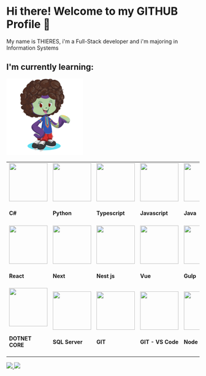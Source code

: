 # Hi there! Welcome to my GITHUB Profile 👋
My name is THIERES, i'm a Full-Stack developer and i'm majoring in Information Systems

<h2>I'm currently learning:</h2>

<div>
   <div>
      <img src="octocat-1717454813646.png"  height='200px' width='200px'/>
   </div>
   <table>
      <tr>   
         <td style='width: 33%'>
             <img src="https://cdn.jsdelivr.net/gh/devicons/devicon@latest/icons/csharp/csharp-original.svg" height='100px' width='100px' /> 
             <h4>C#</h4>
         </td>
         <td style='width: 33%'>
             <img src="https://cdn.jsdelivr.net/gh/devicons/devicon@latest/icons/python/python-original.svg" height='100px' width='100px' /> 
             <h4>Python</h4>
         </td>
         <td style='width: 33%'>
             <img src="https://cdn.jsdelivr.net/gh/devicons/devicon@latest/icons/typescript/typescript-original.svg" height='100px' width='100px' /> 
             <h4>Typescript</h4>
         </td>
         <td style='width: 33%'>
             <img src="https://cdn.jsdelivr.net/gh/devicons/devicon@latest/icons/javascript/javascript-original.svg" height='100px' width='100px' /> 
             <h4>Javascript</h4>
         </td>   
         <td style='width: 33%'>
             <img src="https://cdn.jsdelivr.net/gh/devicons/devicon@latest/icons/java/java-original.svg" height='100px' width='100px' /> 
             <h4>Java</h4>
         </td>
      </tr>
      <tr>
         <td style='width: 33%'>
             <img src="https://cdn.jsdelivr.net/gh/devicons/devicon@latest/icons/react/react-original.svg" height='100px' width='100px' /> 
             <h4>React</h4>
         </td>
         <td style='width: 33%'>
             <img src="https://cdn.jsdelivr.net/gh/devicons/devicon@latest/icons/nextjs/nextjs-original.svg" height='100px' width='100px' /> 
             <h4>Next</h4>
         </td>      
         <td style='width: 33%'>
             <img src="https://cdn.jsdelivr.net/gh/devicons/devicon@latest/icons/nestjs/nestjs-original.svg" height='100px' width='100px' /> 
             <h4>Nest js</h4>
         </td>      
         <td style='width: 33%'>
             <img src="https://cdn.jsdelivr.net/gh/devicons/devicon@latest/icons/vuejs/vuejs-original.svg" height='100px' width='100px' /> 
             <h4>Vue</h4>
         </td>       
         <td style='width: 33%'>
             <img src="https://cdn.jsdelivr.net/gh/devicons/devicon@latest/icons/gulp/gulp-plain.svg" height='100px' width='100px' /> 
             <h4>Gulp</h4>
         </td>       
       </tr>
       <tr>
         <td style='width: 33%'>
             <img src="https://cdn.jsdelivr.net/gh/devicons/devicon@latest/icons/dotnetcore/dotnetcore-original.svg" height='100px' width='100px' /> 
             <h4>DOTNET CORE</h4>
         </td>        
         <td style='width: 33%'>
             <img src="https://cdn.jsdelivr.net/gh/devicons/devicon@latest/icons/microsoftsqlserver/microsoftsqlserver-original.svg" height='100px' width='100px' /> 
             <h4>SQL Server</h4>
         </td>       
         <td style='width: 33%'>
             <img src="https://cdn.jsdelivr.net/gh/devicons/devicon@latest/icons/git/git-original.svg" height='100px' width='100px' /> 
             <h4>GIT</h4>
         </td>         
         <td style='width: 33%'>
             <img src="https://cdn.jsdelivr.net/gh/devicons/devicon@latest/icons/githubcodespaces/githubcodespaces-original.svg" height='100px' width='100px' /> 
             <h4>GIT - VS Code</h4>
         </td>         
         <td style='width: 33%'>
             <img src="https://cdn.jsdelivr.net/gh/devicons/devicon@latest/icons/nodejs/nodejs-original.svg" height='100px' width='100px' /> 
             <h4>Node</h4>
         </td>         
       </tr>       
   </table>    
</div>

<div>
<a href="https://github.com/ThieresProjects">
<img loading="lazy" height="180em" src="https://github-readme-stats.vercel.app/api?username=ThieresProjects&show_icons=true&theme=codeSTACKr&include_all_commits=true&count_private=true"/>
<img loading="lazy" height="180em" src="https://github-readme-stats.vercel.app/api/top-langs/?username=ThieresProjects&layout=compact&langs_count=7&theme=codeSTACKr"/>
</div>

<div>

</div>

<!--
**ThieresProjects/ThieresProjects** is a ✨ _special_ ✨ repository because its `README.md` (this file) appears on your GitHub profile.

Here are some ideas to get you started:

- 🔭 I’m currently working on ...
- 🌱 I’m currently learning ...
- 👯 I’m looking to collaborate on ...
- 🤔 I’m looking for help with ...
- 💬 Ask me about ...
- 📫 How to reach me: ...
- 😄 Pronouns: ...
- ⚡ Fun fact: ...
-->
